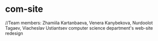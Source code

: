 # com-site
//Team members: Zhamiila Kartanbaeva, Venera Kanybekova, Nurdoolot Tagaev, Viacheslav Ustiantsev 
computer science department's web-site redesign
